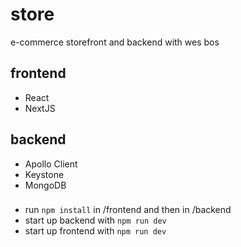 # store
e-commerce storefront and backend with wes bos

## frontend
- React
- NextJS

## backend
- Apollo Client
- Keystone
- MongoDB

###
- run `npm install` in /frontend and then in /backend
- start up backend with `npm run dev`
- start up frontend with `npm run dev`
